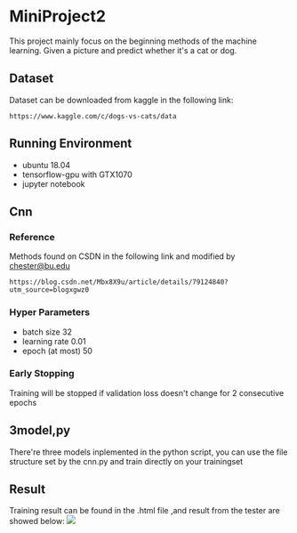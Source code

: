 # MiniProject2
This project mainly focus on the beginning methods of the machine learning. Given a picture and predict whether it's a cat or dog.
## Dataset
Dataset can be downloaded from kaggle in the following link:
```
https://www.kaggle.com/c/dogs-vs-cats/data
```
## Running Environment
- ubuntu 18.04
- tensorflow-gpu with GTX1070
- jupyter notebook

## Cnn
### Reference
Methods found on CSDN in the following link and modified by chester@bu.edu
```
https://blog.csdn.net/Mbx8X9u/article/details/79124840?utm_source=blogxgwz0
```
### Hyper Parameters
- batch size 32
- learning rate 0.01
- epoch (at most) 50

### Early Stopping
Training will be stopped if validation loss doesn't change for 2 consecutive epochs 



## 3model,py
There're three models inplemented in the python script, you can use the file structure set by the cnn.py and train directly on your trainingset

## Result
Training result can be found in the .html file ,and result from the tester are showed below:
<img src="https://github.com/Wwwzff/MiniProject2/blob/master/results/test_result.png" />
